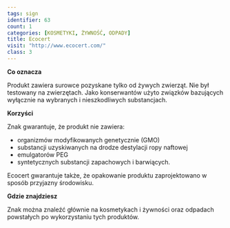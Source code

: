 ```yaml
---
tags: sign
identifier: 63
count: 1
categories: [KOSMETYKI, ŻYWNOŚĆ, ODPADY]
title: Ecocert
visit: "http://www.ecocert.com/"
class: 3
---
```

**Co oznacza**

Produkt zawiera surowce pozyskane tylko od żywych zwierząt. Nie był testowany na zwierzętach. Jako konserwantów użyto związków bazujących wyłącznie na wybranych i nieszkodliwych substancjach.

**Korzyści**

Znak gwarantuje, że produkt nie zawiera:

- organizmów modyfikowanych genetycznie (GMO)
- substancji uzyskiwanych na drodze destylacji ropy naftowej
- emulgatorów PEG
- syntetycznych substancji zapachowych i barwiących.

Ecocert gwarantuje także, że opakowanie produktu zaprojektowano w sposób przyjazny środowisku.

**Gdzie znajdziesz**

Znak można znaleźć głównie na kosmetykach i żywności oraz odpadach powstałych po wykorzystaniu tych produktów.
